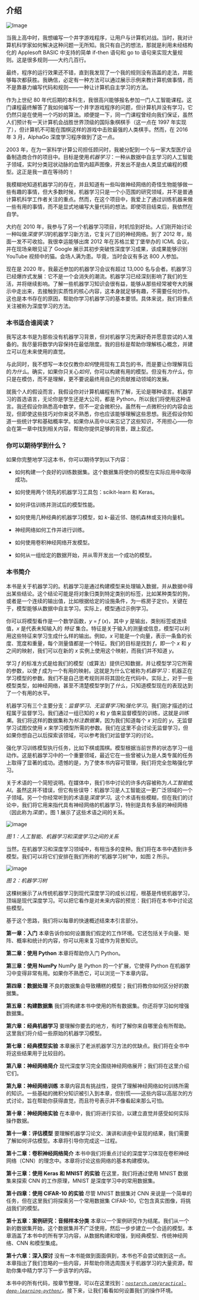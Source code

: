 ## 介绍

![Image](img/common.jpg)

当我上高中时，我想编写一个井字游戏程序，让用户与计算机对战。当时，我对计算机科学家如何解决这种问题一无所知。我只有自己的想法，那就是利用未经结构化的 Applesoft BASIC 中支持的简单 if-then 语句和 go to 语句来实现大量规则。这是很多规则——大约几百行。

最终，程序的运行效果还不错，直到我发现了一个我的规则没有涵盖的走法，并能够每次都获胜。我确信，必定有一种方法可以通过展示示例来教计算机做事情，而不是靠暴力编写代码和规则——一种让计算机自主学习的方法。

作为上世纪 80 年代后期的本科生，我很高兴能够报名参加一门人工智能课程。这门课程最终解答了我如何编写一个井字游戏程序的问题，但计算机并没有学习，它仍然只是在使用一个巧妙的算法。顺便提一下，同一门课程曾经向我们保证，虽然人们预计有一天计算机会战胜世界顶级的国际象棋棋手（这一点在 1997 年实现了），但计算机不可能在围棋这样的游戏中击败最强的人类棋手。然而，在 2016 年 3 月，AlphaGo 深度学习程序做到了这一点。

2003 年，在为一家科学计算公司担任顾问时，我被分配到一个与一家大型医疗设备制造商合作的项目中。目标是使用*机器学习*：一种从数据中自主学习的人工智能子领域，实时分类冠状动脉的血管内超声图像，开发出不是由人类显式编程的模型。这正是我一直在等待的！

我模糊地知道机器学习的存在，并且知道有一些叫做神经网络的奇怪生物能够做一些有趣的事情，但大多数时候，机器学习只是一个小范围的研究领域，并不是普通计算机科学工作者关注的重点。然而，在这个项目中，我爱上了通过训练机器来做一些有用的事情，而不是显式地编写大量代码的想法。即使项目结束后，我依然在自学。

大约在 2010 年，我参与了另一个机器学习项目，时机恰到好处。人们刚开始讨论一种叫做*深度学习*的机器学习新方法，它复兴了旧的神经网络。到了 2012 年，局面一发不可收拾。我很幸运能够出席 2012 年在苏格兰爱丁堡举办的 ICML 会议，并在现场亲眼见证了 Google 展示其初步突破性深度学习成果，该成果能够识别 YouTube 视频中的猫。会场人满为患。毕竟，当时会议有多达 800 人参加。

现在是 2020 年，我最近参加的机器学习会议有超过 13,000 名与会者。机器学习已经爆炸式发展：它不是一个会消失的潮流。机器学习已经深刻影响了我们的生活，并将继续影响。了解一些机器学习知识会很有益，能够从那些经常被夸大的展示中走出来，去接触到实质性的核心内容，这本身就足够有趣，不需要任何炒作。这也是本书存在的原因，帮助你学习机器学习的基本要领。具体来说，我们将重点关注被称为深度学习的方法。

### 本书适合谁阅读？

我写这本书是为那些没有机器学习背景，但对机器学习充满好奇并愿意尝试的人准备的。我尽量将数学内容保持在最低限度。我的目标是帮助你理解核心概念，并建立可以在未来使用的直觉。

与此同时，我不想写一本仅仅教你*如何*使用现有工具包的书，而是要让你理解背后的*为什么*。确实，如果你只关心*如何*，你可以构建有用的模型。但没有*为什么*，你只是在模仿，而不是理解，更不要说最终用自己的贡献推动领域的发展。

就我个人的假设而言，我假设你对计算机编程有所了解，无论是哪种语言。机器学习的首选语言，无论你是学生还是大公司，都是 Python，所以我们将使用这种语言。我还假设你熟悉高中数学，但不一定会微积分。虽然有一点微积分的内容会出现，但即使这些技巧对你来说不熟悉，你也应该能够理解这些思想。我还假设你知道一些统计学和基础概率学。如果你从高中以来忘记了这些知识，不用担心——你会在第一章中找到相关内容，帮助你提供足够的背景，跟上叙述。

### 你可以期待学到什么？

如果你完整地学习这本书，你可以期待学到以下内容：

+   如何构建一个良好的训练数据集。这个数据集将使你的模型在实际应用中取得成功。

+   如何使用两个领先的机器学习工具包：scikit-learn 和 Keras。

+   如何评估训练并测试后的模型性能。

+   如何使用几种经典的机器学习模型，如 *k*-最近邻、随机森林或支持向量机。

+   神经网络如何工作并进行训练。

+   如何使用卷积神经网络开发模型。

+   如何从一组给定的数据开始，并从零开发出一个成功的模型。

### 本书简介

本书是关于机器学习的。机器学习是通过构建模型来处理输入数据，并从数据中得出某些结论。这个结论可能是将对象归类到特定类别的标签，比如某种类型的狗，或者是一个连续的输出值，比如根据给定的设施条件，为一栋房子定价。关键在于，模型能够从数据中自主学习。实际上，模型通过示例学习。

你可以将模型看作是一个数学函数，*y* = *f* (*x*)，其中 *y* 是输出，类别标签或连续值，*x* 是代表未知输入的 *特征* 集合。特征是关于输入的测量或信息，模型可以利用这些特征来学习生成什么样的输出。例如，*x* 可能是一个向量，表示一条鱼的长度、宽度和重量，每个测量值都是一个特征。我们的目标是找到 *f*，即一个 *x* 和 *y* 之间的映射，我们可以在新的 *x* 实例上使用这个映射，而我们并不知道 *y*。

学习 *f* 的标准方式是给我们的模型（或算法）提供已知数据，并让模型学习它所需的参数，以使 *f* 成为一个有用的映射。这就是为什么它被称为*机器学习*：机器正在学习模型的参数。我们不是自己思考规则并将其固化在代码中。实际上，对于一些模型类型，如神经网络，甚至不清楚模型学到了*什么*，只知道模型现在的表现达到了一个有用的水平。

机器学习有三个主要分支：*监督学习*、*无监督学习*和*强化学习*。我们刚才描述的过程属于监督学习。我们通过一组已知的 *x* 和 *y* 值来监督模型的训练，这就是*训练集*。我们将这样的数据集称为*标注数据集*，因为我们知道每个 *x* 对应的 *y*。无监督学习试图仅使用 *x* 来学习模型所需的参数。我们在这里不会讨论无监督学习，但如果你想自己以后探索该领域，可以参考我们对监督学习的讨论。

强化学习训练模型执行任务，比如下棋或围棋。模型根据当前世界的状态学习一组动作。这是机器学习中的一个重要领域，最近它在一些曾被认为是人类专属的任务上取得了显著的成功。遗憾的是，为了使本书内容可管理，我们将完全忽略强化学习。

关于术语的一个简短说明。在媒体中，我们书中讨论的许多内容被称为*人工智能*或*AI*。虽然这并不错误，但它有些误导：机器学习是人工智能这一更广泛领域的一个子领域。另一个你经常听到的术语是*深度学习*。这个术语有些模糊，但在我们的讨论中，我们将它用来指代具有神经网络的机器学习，特别是具有多层的神经网络（因此称为*深度*）。图 1 展示了这些术语之间的关系。

![image](img/00fig01.jpg)

*图 1：人工智能、机器学习和深度学习之间的关系*

当然，在机器学习和深度学习领域中，有相当多的变种。我们将在本书中遇到许多模型。我们可以将它们安排在我们所称的“机器学习树”中，如图 2 所示。

![image](img/00fig02.jpg)

*图 2：机器学习树*

这棵树展示了从传统机器学习到现代深度学习的成长过程，根基是传统机器学习，顶端是现代深度学习。可以把它看作是对未来内容的预览：我们将在本书中讨论这些模型。

基于这个思路，我们将以每章的快速概述结束本引言部分。

**第一章：入门** 本章告诉你如何设置我们假定的工作环境。它还包括关于向量、矩阵、概率和统计的内容，你可以用来复习或作为背景知识。

**第二章：使用 Python** 本章将帮助你入门 Python。

**第三章：使用 NumPy** NumPy 是 Python 的一个扩展，它使得 Python 在机器学习中变得非常有用。如果你不熟悉它，可以浏览一下本章内容。

**第四章：数据处理** 不良的数据集会导致糟糕的模型；我们将教你如何区分好的数据集。

**第五章：构建数据集** 我们将构建本书中使用的所有数据集。你还将学习如何增强数据集。

**第六章：经典机器学习** 要理解你要去的地方，有时了解你来自哪里会有所帮助。这里我们将介绍一些原始的机器学习模型。

**第七章：经典模型实验** 本章展示了老派机器学习方法的优缺点。我们将在全书中将这些结果用于比较目的。

**第八章：神经网络简介** 现代深度学习完全围绕神经网络展开；我们将在这里介绍它们。

**第九章：神经网络训练** 本章内容具有挑战性，提供了理解神经网络如何训练所需的知识。一些基础的微积分知识被引入到本章，但别慌——这些内容以高层次的方式讨论，旨在帮助你获得直觉，而且符号表示并不像看起来那么可怕。

**第十章：神经网络实验** 在本章中，我们将进行实验，以建立直觉并感受如何实际操作数据。

**第十一章：评估模型** 要理解机器学习论文、演讲和讲座中呈现的结果，我们需要了解如何评估模型。本章将引导你完成这一过程。

**第十二章：卷积神经网络简介** 本书中我们将重点讨论的深度学习体现在卷积神经网络（CNN）的理念中。本章将讨论这些网络的基本构建模块。

**第十三章：使用 Keras 和 MNIST 的实验** 在这里，我们将通过使用 MNIST 数据集来探索 CNN 的工作原理，MNIST 是深度学习中的常用数据集。

**第十四章：使用 CIFAR-10 的实验** 尽管 MNIST 数据集对 CNN 来说是一个简单的任务，但在这里我们将探索另一个常用数据集 CIFAR-10，它包含真实图像，将挑战我们的模型。

**第十五章：案例研究：音频样本分类** 本章以一个案例研究作为结尾。我们从一个新的数据集开始，这个数据集并不广泛使用，然后一步步建立一个合适的模型。本章涵盖了本书中的所有学习内容，从数据构建和增强，到经典模型、传统神经网络、CNN 和模型集成。

**第十六章：深入探讨** 没有一本书能做到面面俱到，本书也不会尝试做到这一点。本章指出了我们忽略的一些内容，并帮助你筛选周围关于机器学习的大量资源，帮助你集中精力学习下一步该学的内容。

本书中的所有代码，按章节整理，可以在这里找到：*[`nostarch.com/practical-deep-learning-python/`](https://nostarch.com/practical-deep-learning-python/)*。接下来，让我们看看如何设置我们的操作环境。
